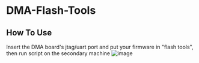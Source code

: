 # DMA-Flash-Tools
## How To Use
Insert the DMA board's jtag/uart port and put your firmware in "flash tools", then run script on the secondary machine
![image](https://postimg.cc/jWqpDjmn)








